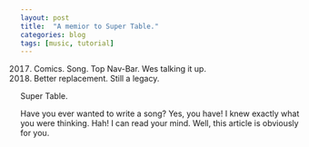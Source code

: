 ```yaml
---
layout: post
title:  "A memior to Super Table."
categories: blog
tags: [music, tutorial]
---
```

2017. Comics. Song. Top Nav-Bar. Wes talking it up.
2018. Better replacement. Still a legacy.

Super Table.

Have you ever wanted to write a song? Yes, you have! I knew exactly what you
were thinking. Hah! I can read your mind. Well, this article is obviously for
you.
